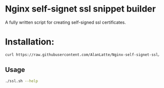# Nginx self-signet ssl snippet builder
A fully written script for creating self-signed ssl certificates.

# Installation:
```bash
curl https://raw.githubusercontent.com/AlanLatte/Nginx-self-signet-ssl/main/ssl.sh > ssl.sh; chmod +x ssl.sh
```

## Usage
```bash
./ssl.sh --help
```
